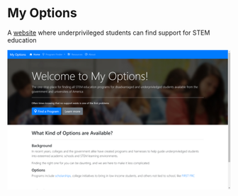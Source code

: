 # My Options
A [website](https://my-stem-options.herokuapp.com/home/) where underprivileged students can find support for STEM education

![Demo Picture](mystemoptions.png?raw=true)